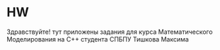 # HW
Здравствуйте!
тут приложены задания для курса Математического Моделирования на C++ студента СПБПУ Тишкова Максима
